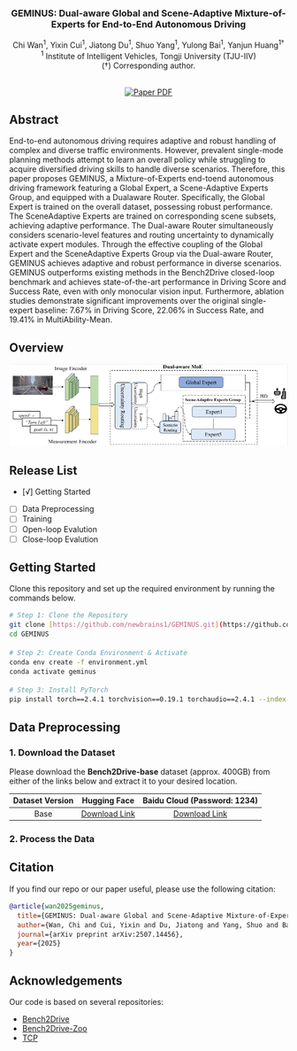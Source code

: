 <div align="center">

### GEMINUS: Dual-aware Global and Scene-Adaptive Mixture-of-Experts for End-to-End Autonomous Driving

Chi Wan<sup>1</sup>, Yixin Cui<sup>1</sup>, Jiatong Du<sup>1</sup>, Shuo Yang<sup>1</sup>, Yulong Bai<sup>1</sup>, Yanjun Huang<sup>1†</sup>
<br>
<sup>1</sup> Institute of Intelligent Vehicles, Tongji University (TJU-IIV)
<br>
(†) Corresponding author.
<br><br>

<a href="https://www.arxiv.org/abs/2507.14456"><img src='https://img.shields.io/badge/arXiv-GEMINUS-red' alt='Paper PDF'></a>

</div>

## Abstract
End-to-end autonomous driving requires adaptive
and robust handling of complex and diverse traffic environments. However, prevalent single-mode planning methods
attempt to learn an overall policy while struggling to acquire
diversified driving skills to handle diverse scenarios. Therefore,
this paper proposes GEMINUS, a Mixture-of-Experts end-toend autonomous driving framework featuring a Global Expert,
a Scene-Adaptive Experts Group, and equipped with a Dualaware Router. Specifically, the Global Expert is trained on
the overall dataset, possessing robust performance. The SceneAdaptive Experts are trained on corresponding scene subsets, achieving adaptive performance. The Dual-aware Router
simultaneously considers scenario-level features and routing
uncertainty to dynamically activate expert modules. Through
the effective coupling of the Global Expert and the SceneAdaptive Experts Group via the Dual-aware Router, GEMINUS
achieves adaptive and robust performance in diverse scenarios.
GEMINUS outperforms existing methods in the Bench2Drive
closed-loop benchmark and achieves state-of-the-art performance in Driving Score and Success Rate, even with only
monocular vision input. Furthermore, ablation studies demonstrate significant improvements over the original single-expert
baseline: 7.67% in Driving Score, 22.06% in Success Rate, and
19.41% in MultiAbility-Mean.

## Overview
<div align="center">
<img src="assets/GEMINUS_Overview.png" width="1000">
</div>

## Release List
- [√] Getting Started
- [ ] Data Preprocessing
- [ ] Training
- [ ] Open-loop Evalution
- [ ] Close-loop Evalution

## Getting Started

Clone this repository and set up the required environment by running the commands below.

```bash
# Step 1: Clone the Repository
git clone [https://github.com/newbrains1/GEMINUS.git](https://github.com/newbrains1/GEMINUS.git)
cd GEMINUS

# Step 2: Create Conda Environment & Activate
conda env create -f environment.yml
conda activate geminus

# Step 3: Install PyTorch
pip install torch==2.4.1 torchvision==0.19.1 torchaudio==2.4.1 --index-url [https://download.pytorch.org/whl/cu118](https://download.pytorch.org/whl/cu118)
```

## Data Preprocessing
### 1. Download the Dataset

Please download the **Bench2Drive-base** dataset (approx. 400GB) from either of the links below and extract it to your desired location.

| Dataset Version | Hugging Face | Baidu Cloud (Password: 1234) |
| :---: | :---: | :---: |
| Base | [Download Link](https://huggingface.co/datasets/rethinklab/Bench2Drive) | [Download Link](https://pan.baidu.com/s/1ZIL-MPhLbgdBYmHkHncn8Q) |

### 2. Process the Data




## Citation
If you find our repo or our paper useful, please use the following citation:
```bibtex
@article{wan2025geminus,
  title={GEMINUS: Dual-aware Global and Scene-Adaptive Mixture-of-Experts for End-to-End Autonomous Driving},
  author={Wan, Chi and Cui, Yixin and Du, Jiatong and Yang, Shuo and Bai, Yulong and Huang, Yanjun},
  journal={arXiv preprint arXiv:2507.14456},
  year={2025}
}
```

## Acknowledgements
Our code is based on several repositories:
- [Bench2Drive](https://github.com/Thinklab-SJTU/Bench2Drive)
- [Bench2Drive-Zoo](https://github.com/Thinklab-SJTU/Bench2DriveZoo/tree/tcp/admlp)
- [TCP](https://github.com/OpenDriveLab/TCP)
